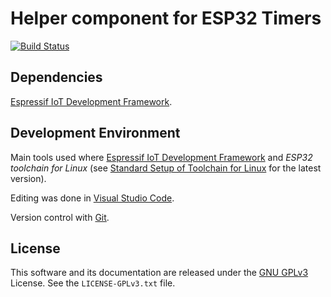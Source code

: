 # Helper component for ESP32 Timers

[![Build Status](https://travis-ci.com/CalinRadoni/ESP32Timers.svg?branch=master)](https://travis-ci.com/CalinRadoni/ESP32Timers)

## Dependencies

[Espressif IoT Development Framework](https://github.com/espressif/esp-idf).

## Development Environment

Main tools used where [Espressif IoT Development Framework](https://github.com/espressif/esp-idf) and *ESP32 toolchain for Linux*
(see [Standard Setup of Toolchain for Linux](https://github.com/espressif/esp-idf/blob/master/docs/get-started/linux-setup.rst)
for the latest version).

Editing was done in [Visual Studio Code](https://code.visualstudio.com).

Version control with [Git](https://git-scm.com).

## License

This software and its documentation are released under the [GNU GPLv3](http://www.gnu.org/licenses/gpl-3.0.html) License. See the `LICENSE-GPLv3.txt` file.
